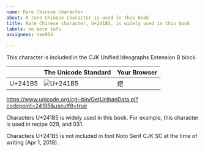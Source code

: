 ```yaml
---
name: Rare Chinese character
about: A rare Chinese character is used in this book
title: Rare Chinese character, U+241B5, is widely used in this book
labels: no more tofu
assignees: neo954

---
```


This character is included in the CJK Unified Ideographs Extension B block.

| | The Unicode Standard | Your Browser | 
|----|----|----|
| U+241B5 | ![U+241B5](https://user-images.githubusercontent.com/12424088/55306199-f89e0580-5485-11e9-94b7-6084d699598c.png) | 𤆵 |

https://www.unicode.org/cgi-bin/GetUnihanData.pl?codepoint=241B5&useutf8=true

Characters U+241B5 is widely used in this book. For example, this character is used in recipe 029, and 031.

Characters U+241B5 is not included in font Noto Serif CJK SC at the time of writing (Apr 1, 2019).
